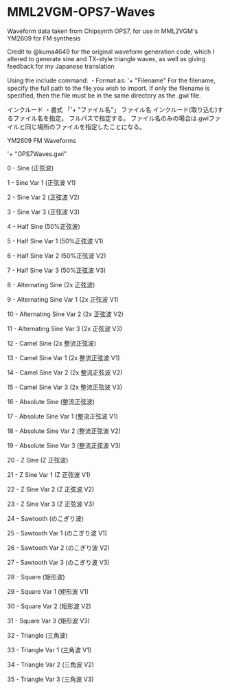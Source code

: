 # MML2VGM-OPS7-Waves
Waveform data taken from Chipsynth OPS7, for use in MML2VGM's YM2609 for FM synthesis

Credit to @kuma4649 for the original waveform generation code, which I altered to generate sine and TX-style triangle waves,
as well as giving feedback for my Japanese translation


Using the include command:
    ・Format as: '+ "Filename"
        For the filename, specify the full path to the file you wish to import.
        If only the filename is specified, then the file must be in the same directory as the .gwi file.
    

インクルード
    ・書式
    「'+ "ファイル名"」
      ファイル名
        インクルード(取り込む)するファイル名を指定。
        フルパスで指定する。
        ファイル名のみの場合は.gwiファイルと同じ場所のファイルを指定したことになる。
	
  
 YM2609 FM Waveforms
 
'+ "OPS7Waves.gwi"

 0 - Sine (正弦波)
 
 1 - Sine Var 1 (正弦波 V1)
 
 2 - Sine Var 2 (正弦波 V2)
 
 3 - Sine Var 3 (正弦波 V3)
 
 4 - Half Sine (50%正弦波)
 
 5 - Half Sine Var 1 (50%正弦波 V1)
 
 6 - Half Sine Var 2 (50%正弦波 V2)
 
 7 - Half Sine Var 3 (50%正弦波 V3)
 
 8 - Alternating Sine (2x 正弦波)
 
 9 - Alternating Sine Var 1 (2x 正弦波 V1)
 
 10 - Alternating Sine Var 2 (2x 正弦波 V2)
 
 11 - Alternating Sine Var 3 (2x 正弦波 V3)
 
 12 - Camel Sine (2x 整流正弦波)
 
 13 - Camel Sine Var 1 (2x 整流正弦波 V1)
 
 14 - Camel Sine Var 2 (2x 整流正弦波 V2)
 
 15 - Camel Sine Var 3 (2x 整流正弦波 V3)
 
 16 - Absolute Sine (整流正弦波)
 
 17 - Absolute Sine Var 1 (整流正弦波 V1)
 
 18 - Absolute Sine Var 2 (整流正弦波 V2)
 
 19 - Absolute Sine Var 3 (整流正弦波 V3)
 
 20 - Z Sine (Z 正弦波)
 
 21 - Z Sine Var 1 (Z 正弦波 V1)
 
 22 - Z Sine Var 2 (Z 正弦波 V2)
 
 23 - Z Sine Var 3 (Z 正弦波 V3)
 
 24 - Sawtooth (のこぎり波)
 
 25 - Sawtooth Var 1 (のこぎり波 V1)
 
 26 - Sawtooth Var 2 (のこぎり波 V2)
 
 27 - Sawtooth Var 3 (のこぎり波 V3)
 
 28 - Square (矩形波)
 
 29 - Square Var 1 (矩形波 V1)
 
 30 - Square Var 2 (矩形波 V2)
 
 31 - Square Var 3 (矩形波 V3)
 
 32 - Triangle (三角波)
 
 33 - Triangle Var 1 (三角波 V1)
 
 34 - Triangle Var 2 (三角波 V2)
 
 35 - Triangle Var 3 (三角波 V3)
